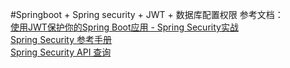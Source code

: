 #Springboot + Spring security + JWT + 数据库配置权限
参考文档：<br>
[使用JWT保护你的Spring Boot应用 - Spring Security实战](https://segmentfault.com/a/1190000009231329#articleHeader8)<br>
[Spring Security 参考手册](http://book-spring-security-reference.vnzmi.com/index.html)<br>
[Spring Security API 查询](https://docs.spring.io/spring-security/site/docs/4.2.4.RELEASE/apidocs/overview-summary.html)

